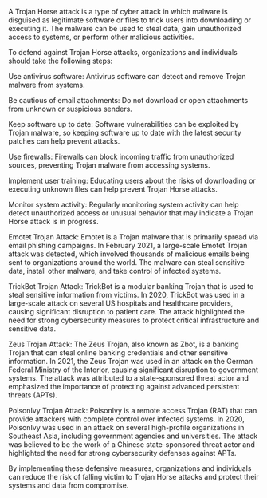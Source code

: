 A Trojan Horse attack is a type of cyber attack in which malware is disguised as legitimate software or files to trick users into downloading or executing it. The malware can be used to steal data, gain unauthorized access to systems, or perform other malicious activities.

To defend against Trojan Horse attacks, organizations and individuals should take the following steps:

Use antivirus software: Antivirus software can detect and remove Trojan malware from systems.

Be cautious of email attachments: Do not download or open attachments from unknown or suspicious senders.

Keep software up to date: Software vulnerabilities can be exploited by Trojan malware, so keeping software up to date with the latest security patches can help prevent attacks.

Use firewalls: Firewalls can block incoming traffic from unauthorized sources, preventing Trojan malware from accessing systems.

Implement user training: Educating users about the risks of downloading or executing unknown files can help prevent Trojan Horse attacks.

Monitor system activity: Regularly monitoring system activity can help detect unauthorized access or unusual behavior that may indicate a Trojan Horse attack is in progress.

Emotet Trojan Attack: Emotet is a Trojan malware that is primarily spread via email phishing campaigns. In February 2021, a large-scale Emotet Trojan attack was detected, which involved thousands of malicious emails being sent to organizations around the world. The malware can steal sensitive data, install other malware, and take control of infected systems.

TrickBot Trojan Attack: TrickBot is a modular banking Trojan that is used to steal sensitive information from victims. In 2020, TrickBot was used in a large-scale attack on several US hospitals and healthcare providers, causing significant disruption to patient care. The attack highlighted the need for strong cybersecurity measures to protect critical infrastructure and sensitive data.

Zeus Trojan Attack: The Zeus Trojan, also known as Zbot, is a banking Trojan that can steal online banking credentials and other sensitive information. In 2021, the Zeus Trojan was used in an attack on the German Federal Ministry of the Interior, causing significant disruption to government systems. The attack was attributed to a state-sponsored threat actor and emphasized the importance of protecting against advanced persistent threats (APTs).

PoisonIvy Trojan Attack: PoisonIvy is a remote access Trojan (RAT) that can provide attackers with complete control over infected systems. In 2020, PoisonIvy was used in an attack on several high-profile organizations in Southeast Asia, including government agencies and universities. The attack was believed to be the work of a Chinese state-sponsored threat actor and highlighted the need for strong cybersecurity defenses against APTs.



By implementing these defensive measures, organizations and individuals can reduce the risk of falling victim to Trojan Horse attacks and protect their systems and data from compromise.
